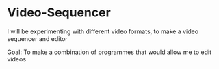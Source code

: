 # Video-Sequencer
I will be experimenting with different video formats, to make a video sequencer and editor  

Goal: To make a combination of programmes that would allow me to edit videos
